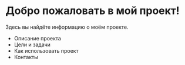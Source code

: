 <!DOCTYPE html>
<html>
  <head>
    <meta charset="UTF-8">
    <title>Мой проект</title>
  </head>
  <body>
    <h1>Добро пожаловать в мой проект!</h1>
    <p>Здесь вы найдёте информацию о моём проекте.</p>
    <ul>
      <li>Описание проекта</li>
      <li>Цели и задачи</li>
      <li>Как использовать проект</li>
      <li>Контакты</li>
    </ul>
  </body>
</html>
